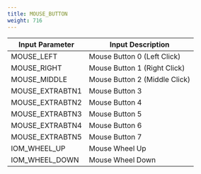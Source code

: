 ```yaml
---
title: MOUSE_BUTTON
weight: 716
---
```


| Input Parameter             | Input Description             |
| --------------------------- | ----------------------------- |
| MOUSE\_LEFT                 | Mouse Button 0 (Left Click)   |
| MOUSE\_RIGHT                | Mouse Button 1 (Right Click)  |
| MOUSE\_MIDDLE               | Mouse Button 2 (Middle Click) |
| MOUSE\_EXTRABTN1            | Mouse Button 3                |
| MOUSE\_EXTRABTN2            | Mouse Button 4                |
| MOUSE\_EXTRABTN3            | Mouse Button 5                |
| MOUSE\_EXTRABTN4            | Mouse Button 6                |
| MOUSE\_EXTRABTN5            | Mouse Button 7                |
| IOM\_WHEEL\_UP              | Mouse Wheel Up                |
| IOM\_WHEEL\_DOWN            | Mouse Wheel Down              |
